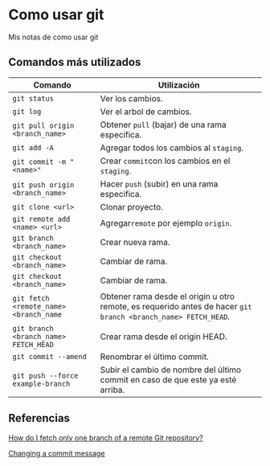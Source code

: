 # Como usar git
Mis notas de como usar git

## Comandos más utilizados

|Comando|Utilización|
|-------|-----------|
|`git status`|Ver los cambios.|
|`git log`|Ver el arbol de cambios.|
|`git pull origin <branch_name>`|Obtener `pull` (bajar) de una rama especifica.|
|`git add -A`|Agregar todos los cambios al `staging`.|
|`git commit -m "<name>"`|Crear `commit`con los cambios en el `staging`.|
|`git push origin <branch_name>`|Hacer `push` (subir) en una rama especifica.|
|`git clone <url>`|Clonar proyecto.|
|`git remote add <name> <url>`|Agregar`remote` por ejemplo `origin`.|
|`git branch <branch_name>`|Crear nueva rama.|
|`git checkout <branch_name>`|Cambiar de rama.|
|`git checkout <branch_name>`|Cambiar de rama.|
|`git fetch <remote_name> <branch_name`|Obtener rama desde el origin u otro remote, es requerido antes de hacer `git branch <branch_name> FETCH_HEAD`.|
|`git branch <branch_name> FETCH_HEAD`|Crear rama desde el origin HEAD.|
|`git commit --amend`|Renombrar el último commit.|
|`git push --force example-branch`|Subir el cambio de nombre del último commit en caso de que este ya esté arriba.|

## Referencias

[How do I fetch only one branch of a remote Git repository?](https://stackoverflow.com/questions/6368987/how-do-i-fetch-only-one-branch-of-a-remote-git-repository)

[Changing a commit message](https://help.github.com/articles/changing-a-commit-message/#commit-has-not-been-pushed-online)



